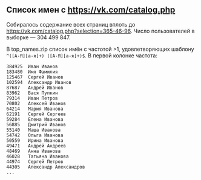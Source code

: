 ## Список имен с https://vk.com/catalog.php

Собиралось содержание всех страниц вплоть до https://vk.com/catalog.php?selection=365-46-96. Число пользователей в выборке — 304 499 847.

В top_names.zip список имён с частотой >1, удовлетворяющих шаблону `^([А-Я][а-я]+) ([А-Я][а-я]+)$`. В первой колонке частота:
```
384925	Иван Иванов
183480	Имя Фамилия
125467	Сергей Иванов
102594	Александр Иванов
87687	Андрей Иванов
83962	Вася Пупкин
79314	Иван Петров
70802	Алексей Иванов
64214	Мария Иванова
62191	Сергей Сергеев
59284	Елена Иванова
56885	Дмитрий Иванов
55140	Маша Иванова
54742	Ольга Иванова
50559	Ирина Иванова
49471	Андрей Андреев
48469	Анна Иванова
46028	Татьяна Иванова
44974	Сергей Петров
44305	Александр Александров
...
```